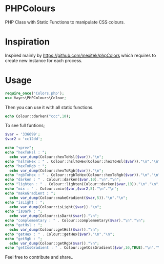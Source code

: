 # PHPColours
PHP Class with Static Functions to manipulate CSS colours. 

# Inspiration
Inspired mainly by https://github.com/mexitek/phpColors which requires to create new instance for each process.

# Usage

```php
require_once('Colors.php'); 
use Vayes\PHPColours\Colour;
```

Then you can use it with all static functions.

```php
echo Colour::darken("ccc",10);
```

To see full funtions;

```php
$var = '336699';
$var2 = 'cc12dd';

echo "<pre>";
echo "hexToHsl : ";
  echo var_dump(Colour::hexToHsl($var))."\n";
echo "hslToHex : " . Colour::hslToHex(Colour::hexToHsl($var))."\n"."\n";
echo "hexToRgb : ";
  echo var_dump(Colour::hexToRgb($var))."\n";
echo "rgbToHex : " . Colour::rgbToHex(Colour::hexToRgb($var))."\n"."\n";
echo "darken : " . Colour::darken($var,10)."\n"."\n";
echo "lighten : " . Colour::lighten(Colour::darken($var,10))."\n"."\n";
echo "mix : " . Colour::mix($var,$var2,5)."\n"."\n";
echo "makeGradient : ";
  echo var_dump(Colour::makeGradient($var,5))."\n"."\n";
echo "isLight : ";
  echo var_dump(Colour::isLight($var))."\n";
echo "isDark : ";
  echo var_dump(Colour::isDark($var))."\n";
echo "complementary : " . Colour::complementary($var)."\n"."\n";
echo "getHsl : ";
  echo var_dump(Colour::getHsl($var))."\n";
echo "getHex : " . Colour::getHex($var)."\n"."\n";
echo "getRgb : ";
  echo var_dump(Colour::getRgb($var))."\n";
echo "getCssGradient : " . Colour::getCssGradient($var,10,TRUE)."\n"."\n";
```

Feel free to contribute and share..
